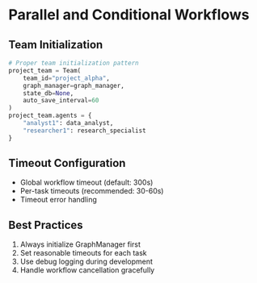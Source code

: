 # Parallel and Conditional Workflows

## Team Initialization
```python
# Proper team initialization pattern
project_team = Team(
    team_id="project_alpha",
    graph_manager=graph_manager,
    state_db=None,
    auto_save_interval=60
)
project_team.agents = {
    "analyst1": data_analyst,
    "researcher1": research_specialist
}
```

## Timeout Configuration
- Global workflow timeout (default: 300s)
- Per-task timeouts (recommended: 30-60s)
- Timeout error handling

## Best Practices
1. Always initialize GraphManager first
2. Set reasonable timeouts for each task
3. Use debug logging during development
4. Handle workflow cancellation gracefully
